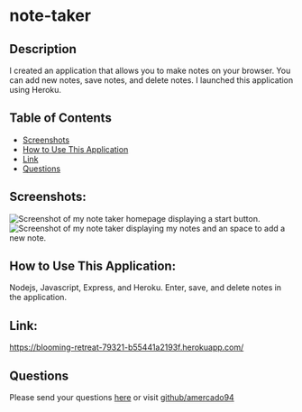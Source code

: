 # note-taker

## Description
I created an application that allows you to make notes on your browser. You can add new notes, save notes, and delete notes. I launched this application using Heroku.
## Table of Contents
* [Screenshots](#screenshots)
* [How to Use This Application](#how-to-use-this-application)
* [Link](#link)
* [Questions](#questions)
## Screenshots:
![Screenshot of my note taker homepage displaying a start button.](</Old-note-taker/public/assets/images/note-taker-ss01.png>)
![Screenshot of my note taker displaying my notes and an space to add a new note.](</Old-note-taker/public/assets/images/note-taker-ss02.png>)

## How to Use This Application:
Nodejs, Javascript, Express, and Heroku.
Enter, save, and delete notes in the application.
## Link:
https://blooming-retreat-79321-b55441a2193f.herokuapp.com/
## Questions
Please send your questions [here](mailto:AlfredoMercado1994@gmail.com?subject=[GitHub]%20Dev%20Connect) or visit [github/amercado94](https://github.com/amercado94)
